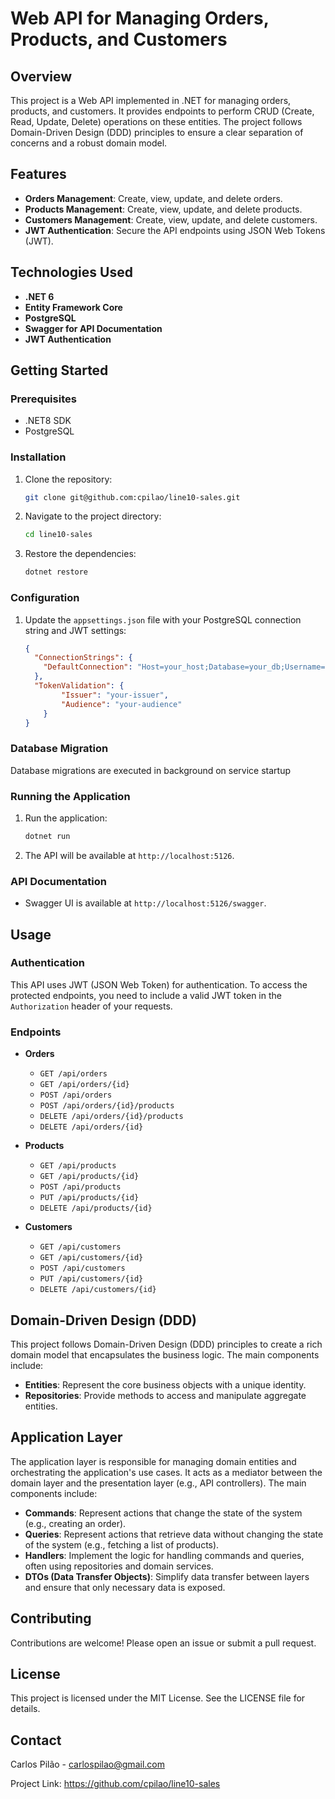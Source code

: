 # Web API for Managing Orders, Products, and Customers

## Overview

This project is a Web API implemented in .NET for managing orders, products, and customers. It provides endpoints to perform CRUD (Create, Read, Update, Delete) operations on these entities. The project follows Domain-Driven Design (DDD) principles to ensure a clear separation of concerns and a robust domain model.

## Features

- **Orders Management**: Create, view, update, and delete orders.
- **Products Management**: Create, view, update, and delete products.
- **Customers Management**: Create, view, update, and delete customers.
- **JWT Authentication**: Secure the API endpoints using JSON Web Tokens (JWT).

## Technologies Used

- **.NET 6**
- **Entity Framework Core**
- **PostgreSQL**
- **Swagger for API Documentation**
- **JWT Authentication**

## Getting Started

### Prerequisites

- .NET8 SDK
- PostgreSQL

### Installation

1. Clone the repository:
    ```sh
    git clone git@github.com:cpilao/line10-sales.git
    ```
2. Navigate to the project directory:
    ```sh
    cd line10-sales
    ```
3. Restore the dependencies:
    ```sh
    dotnet restore
    ```

### Configuration

1. Update the `appsettings.json` file with your PostgreSQL connection string and JWT settings:
    ```json
    {
      "ConnectionStrings": {
        "DefaultConnection": "Host=your_host;Database=your_db;Username=your_user;Password=your_password"
      },
      "TokenValidation": {
            "Issuer": "your-issuer",
            "Audience": "your-audience"
        }
    }
    ```

### Database Migration

Database migrations are executed in background on service startup

### Running the Application

1. Run the application:
    ```sh
    dotnet run
    ```

2. The API will be available at `http://localhost:5126`.

### API Documentation

- Swagger UI is available at `http://localhost:5126/swagger`.

## Usage

### Authentication

This API uses JWT (JSON Web Token) for authentication. To access the protected endpoints, you need to include a valid JWT token in the `Authorization` header of your requests.

### Endpoints

- **Orders**
  - `GET /api/orders`
  - `GET /api/orders/{id}`
  - `POST /api/orders`
  - `POST /api/orders/{id}/products`
  - `DELETE /api/orders/{id}/products`
  - `DELETE /api/orders/{id}`

- **Products**
  - `GET /api/products`
  - `GET /api/products/{id}`
  - `POST /api/products`
  - `PUT /api/products/{id}`
  - `DELETE /api/products/{id}`

- **Customers**
  - `GET /api/customers`
  - `GET /api/customers/{id}`
  - `POST /api/customers`
  - `PUT /api/customers/{id}`
  - `DELETE /api/customers/{id}`

## Domain-Driven Design (DDD)

This project follows Domain-Driven Design (DDD) principles to create a rich domain model that encapsulates the business logic. The main components include:

- **Entities**: Represent the core business objects with a unique identity.
- **Repositories**: Provide methods to access and manipulate aggregate entities.

## Application Layer

The application layer is responsible for managing domain entities and orchestrating the application's use cases. It acts as a mediator between the domain layer and the presentation layer (e.g., API controllers). The main components include:

- **Commands**: Represent actions that change the state of the system (e.g., creating an order).
- **Queries**: Represent actions that retrieve data without changing the state of the system (e.g., fetching a list of products).
- **Handlers**: Implement the logic for handling commands and queries, often using repositories and domain services.
- **DTOs (Data Transfer Objects)**: Simplify data transfer between layers and ensure that only necessary data is exposed.

## Contributing

Contributions are welcome! Please open an issue or submit a pull request.

## License

This project is licensed under the MIT License. See the LICENSE file for details.

## Contact

Carlos Pilão - carlospilao@gmail.com

Project Link: https://github.com/cpilao/line10-sales